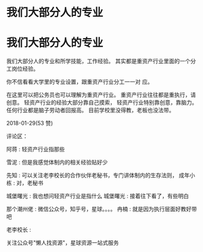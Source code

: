 # 我们大部分人的专业

# 我们大部分人的专业

我们大部分人的专业和所学技能，工作经验。 其实都是重资产行业里面的一个分工岗位经验。

你不信看看大学里的专业设置，跟重资产行业分工一一对 应。

在这里可以把公务员也可以理解为重资产行业。 重资产行业往往都是重执行，请创意。 轻资产行业的经验大部分靠自己摸索， 轻资产行业特别靠创意，靠脑力。 任何行业都是脑子劳动者回报高。 目前学校里没得教，老板也没法带。

2018-01-29(53 赞)

评论区：

阿蒋 : 轻资产行业指那些

雪泥 : 但是我感觉体制内的相关经验贴好少

先知 : 可以关注老李校长的合作伙伴老秘书，专门讲体制内的生存法则， 成年小栋 : 对，老秘书

城堡曙光 : 我也想问轻资产行业是指什么 城堡曙光 : 接着往下看了，有些明白

那个潮州佬 : 微信公众号，知乎号，星球。。。。 冉楠 : 就是因为执行层面好教好带吧

老李校长 :

关注公众号"懒人找资源"，星球资源一站式服务